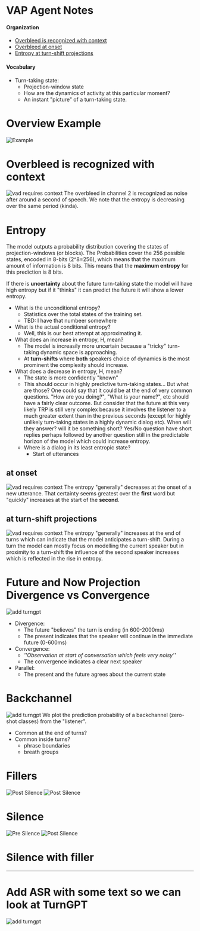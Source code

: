 # VAP Agent Notes


#### Organization

* [Overbleed is recognized with context]()
* [Overbleed at onset]()
* [Entropy at turn-shift projections]()

#### Vocabulary
* Turn-taking state:
    - Projection-window state
    - How are the dynamics of activity at this particular moment?
    - An instant "picture" of a turn-taking state.

# Overview Example
![Example](assets/session_example.png)

# Overbleed is recognized with context
![vad requires context](assets/note_1_vad.png)
The overbleed in channel 2 is recognized as noise after around a second of speech. We note that the entropy is decreasing over the same period (kinda).

# Entropy
The model outputs a probability distribution covering the states of
projection-windows (or blocks). The Probabilities cover the 256 possible
states, encoded in 8-bits (2^8=256), which means that the maximum amount of
information is 8 bits. This means that the **maximum entropy** for this
prediction is 8 bits.

If there is **uncertainty** about the future turn-taking state the model will have high entropy but if it "thinks" it can predict the future it will show a lower entropy.

* What is the unconditional entropy?
    - Statistics over the total states of the training set.
    - TBD: I have that numbeer somewhere
* What is the actual conditional entropy?
    - Well, this is our best attempt at approximating it.
* What does an increase in entropy, H, mean?
    - The model is increasily more uncertain because a "tricky" turn-taking dynamic space is approaching.
    - At **turn-shifts** where **both** speakers choice of dynamics is the most prominent the complexity should increase.
* What does a decrease in entropy, H, mean?
    - The state is more confidently "known"
    - This should occur in highly predictive turn-taking states... But what are those? One could say that it could be at the end of very common questions. "How are you doing?", "What is your name?", etc should have a fairly clear outcome. But consider that the future at this very likely TRP is still very complex because it involves the listener to a much greater extent than in the previous seconds (except for highly unlikely turn-taking states in a highly dynamic dialog etc). When will they answer? will it be something short? Yes/No question have short replies perhaps followed by another question still in the predictable horizon of the model which could increase entropy.
    - Where is a dialog in its least entropic state?
        - Start of utterances

## at onset
![vad requires context](assets/note_2_first_word_entropy.png)
The entropy "generally" decreases at the onset of a new utterance. That
certainty seems greatest over the **first** word but "quickly" increases at the
start of the **second**.

## at turn-shift projections
![vad requires context](assets/note_3_turn_shift_projection_entropy.png)
The entropy "generally" increases at the end of turns which can indicate that the model anticipates a turn-shift. During a turn the model can mostly focus on modelling the current speaker but in proximity to a turn-shift the influence of the second speaker increases which is reflected in the rise in entropy.


# Future and Now Projection Divergence vs Convergence
![add turngpt](assets/note_6_now_future_divergence.png)
* Divergence:
    * The future "believes" the turn is ending (in 600-2000ms)
    * The present indicates that the speaker will continue in the immediate future (0-600ms)
* Convergence:
    * *''Observation at start of conversation which feels very noisy''*
    * The convergence indicates a clear next speaker
* Parallel:
    * The present and the future agrees about the current state


# Backchannel
![add turngpt](assets/note_5_bc_bumps.png)
We plot the prediction probability of a backchannel (zero-shot classes) from the "listener".

* Common at the end of turns?
* Common inside turns?
    * phrase boundaries
    * breath groups

# Fillers
![Post Silence](assets/post_filler_first_example.png)
![Post Silence](assets/post_no_filler_first_example.png)

# Silence
![Pre Silence](assets/note_pre_quiet.png)
![Post Silence](assets/note_post_quiet.png)


# Silence with filler


---------------------------------------------

# Add ASR with some text so we can look at TurnGPT


![add turngpt](assets/note_4_add_turngpt.png)
